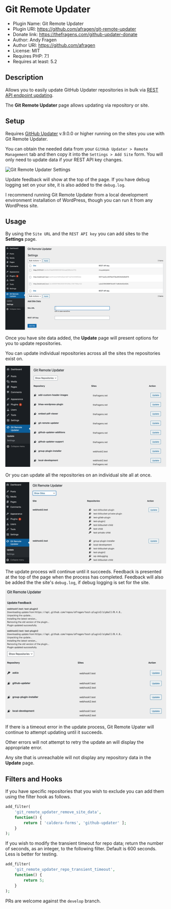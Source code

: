 # Git Remote Updater

 * Plugin Name:       Git Remote Updater
 * Plugin URI:        https://github.com/afragen/git-remote-updater
 * Donate link:       https://thefragens.com/github-updater-donate
 * Author:            Andy Fragen
 * Author URI:        https://github.com/afragen
 * License:           MIT
 * Requires PHP:      7.1
 * Requires at least: 5.2

## Description

Allows you to easily update GitHub Updater repositories in bulk via [REST API endpoint updating](https://github.com/afragen/github-updater/wiki/Remote-Management---RESTful-Endpoints).

The **Git Remote Updater** page allows updating via repository or site.

## Setup

Requires [GitHub Updater](https://github.com/afragen/github-updater) v.9.0.0 or higher running on the sites you use with Git Remote Updater.

You can obtain the needed data from your `GitHub Updater > Remote Management` tab and then copy it into the `Settings > Add Site` form. You will only need to update data if your REST API key changes.

![Git Remote Updater Settings](https://github.com/afragen/github-updater/raw/develop/wiki-assets/screenshot-14.png)

Update feedback will show at the top of the page. If you have debug logging set on your site, it is also added to the `debug.log`.

I recommend running Git Remote Updater from a local development environment installation of WordPress, though you can run it from any WordPress site.

## Usage

By using the `Site URL` and the `REST API key` you can add sites to the **Settings** page.

![Settings](./assets/screenshot-3.png)

Once you have site data added, the **Update** page will present options for you to update repositories.

You can update individual repositories across all the sites the repositories exist on.

![Update individual repos](./assets/screenshot-1.png)

Or you can update all the repositories on an individual site all at once.

![Update whole site](./assets/screenshot-2.png)

The update process will continue until it succeeds. Feedback is presented at the top of the page when the process has completed. Feedback will also be added the the site's `debug.log`, if debug logging is set for the site.

![Update Feedback](./assets/screenshot-4.png)

If there is a timeout error in the update process, Git Remote Upater will continue to attempt updating until it succeeds.

Other errors will not attempt to retry the update an will display the appropriate error.

Any site that is unreachable will not display any repository data in the **Update** page.

## Filters and Hooks

If you have specific repositories that you wish to exclude you can add them using the filter hook as follows.

```php
add_filter(
	'git_remote_updater_remove_site_data',
	function() {
		return [ 'caldera-forms', 'github-updater' ];
	}
);
```

If you wish to modify the transient timeout for repo data; return the number of seconds, as an integer, to the following filter. Default is 600 seconds. Less is better for testing.

```php
add_filter(
	'git_remote_updater_repo_transient_timeout',
	function() {
		return 5;
	}
);
```

PRs are welcome against the `develop` branch.
